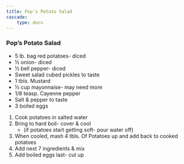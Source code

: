 ```yaml
---
title: Pop’s Potato Salad  
cascade:
    type: docs
---
```



### Pop’s Potato Salad  
  
- 5 lb. bag red potatoes- diced  
- ½ onion- diced  
- ½ bell pepper- diced  
- Sweet salad cubed pickles to taste  
- 1 tbls. Mustard  
- ½ cup mayonnaise- may need more  
- 1/8 teasp. Cayenne pepper  
- Salt & pepper to taste  
- 3 boiled eggs  
  
1. Cook potatoes in salted water  
2. Bring to hard boil- cover & cool  
   - (if potatoes start getting soft- pour water off)  
3. When cooled, mash 4 tbls. Of Potatoes up and add back to cooked potatoes  
4. Add next 7 ingredients & mix  
5. Add boiled eggs last- cut up  
